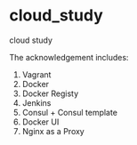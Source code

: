 # cloud_study
cloud study


The acknowledgement includes:
1. Vagrant
2. Docker
3. Docker Registy
4. Jenkins
5. Consul + Consul template 
6. Docker UI
7. Nginx as a Proxy